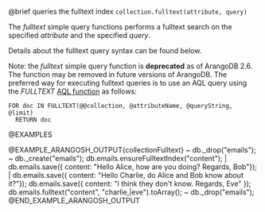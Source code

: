 

@brief queries the fulltext index
`collection.fulltext(attribute, query)`

The *fulltext* simple query functions performs a fulltext search on the specified
*attribute* and the specified *query*.

Details about the fulltext query syntax can be found below.

Note: the *fulltext* simple query function is **deprecated** as of ArangoDB 2.6. 
The function may be removed in future versions of ArangoDB. The preferred
way for executing fulltext queries is to use an AQL query using the *FULLTEXT*
[AQL function](../Aql/FulltextFunctions.md) as follows:

    FOR doc IN FULLTEXT(@@collection, @attributeName, @queryString, @limit) 
      RETURN doc

@EXAMPLES

@EXAMPLE_ARANGOSH_OUTPUT{collectionFulltext}
~ db._drop("emails");
~ db._create("emails");
  db.emails.ensureFulltextIndex("content");
| db.emails.save({ content:
                   "Hello Alice, how are you doing? Regards, Bob"});
| db.emails.save({ content:
                   "Hello Charlie, do Alice and Bob know about it?"});
  db.emails.save({ content: "I think they don't know. Regards, Eve" });
  db.emails.fulltext("content", "charlie,|eve").toArray();
~ db._drop("emails");
@END_EXAMPLE_ARANGOSH_OUTPUT

